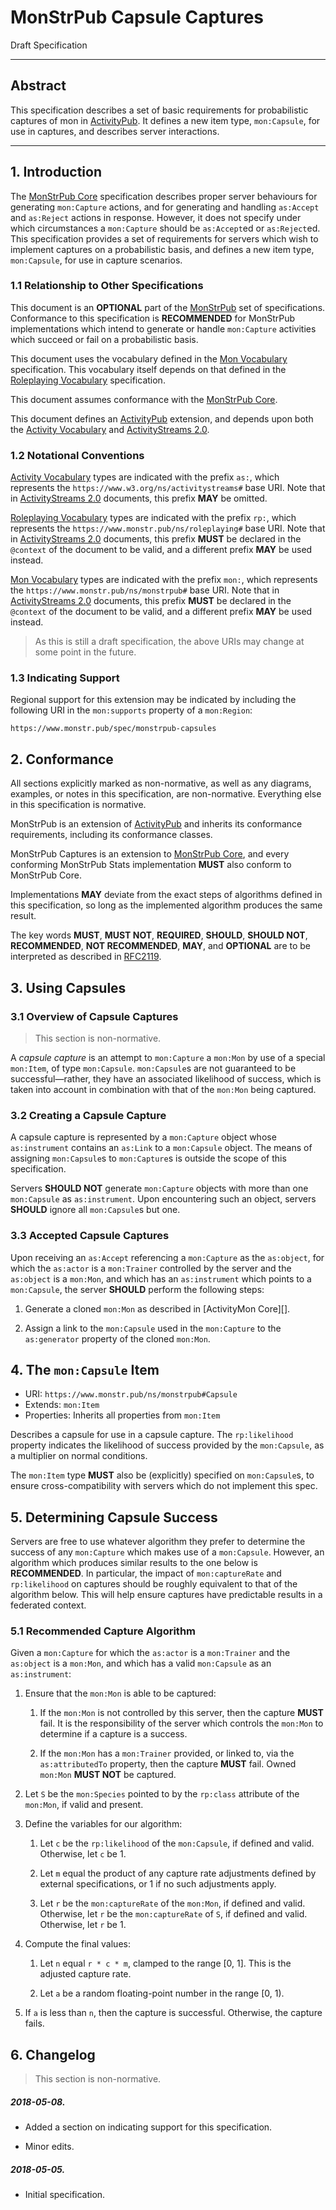 #  MonStrPub Capsule Captures
Draft Specification

 - - -

##  Abstract  ##

This specification describes a set of basic requirements for probabilistic captures of mon in [ActivityPub][].
It defines a new item type, `mon:Capsule`, for use in captures, and describes server interactions.

 - - -

##  1. Introduction  ##

The [MonStrPub Core][] specification describes proper server behaviours for generating `mon:Capture` actions, and for generating and handling `as:Accept` and `as:Reject` actions in response.
However, it does not specify under which circumstances a `mon:Capture` should be `as:Accept`ed or `as:Reject`ed.
This specification provides a set of requirements for servers which wish to implement captures on a probabilistic basis, and defines a new item type, `mon:Capsule`, for use in capture scenarios.

###  1.1 Relationship to Other Specifications

This document is an **OPTIONAL** part of the [MonStrPub][] set of specifications.
Conformance to this specification is **RECOMMENDED** for MonStrPub implementations which intend to generate or handle `mon:Capture` activities which succeed or fail on a probabilistic basis.

This document uses the vocabulary defined in the [Mon Vocabulary][] specification.
This vocabulary itself depends on that defined in the [Roleplaying Vocabulary][] specification.

This document assumes conformance with the [MonStrPub Core][].

This document defines an [ActivityPub][] extension, and depends upon both the [Activity Vocabulary][] and [ActivityStreams 2.0][].

###  1.2 Notational Conventions

[Activity Vocabulary][] types are indicated with the prefix `as:`, which represents the `https://www.w3.org/ns/activitystreams#` base URI.
Note that in [ActivityStreams 2.0][] documents, this prefix **MAY** be omitted.

[Roleplaying Vocabulary][] types are indicated with the prefix `rp:`, which represents the `https://www.monstr.pub/ns/roleplaying#` base URI.
Note that in [ActivityStreams 2.0][] documents, this prefix **MUST** be declared in the `@context` of the document to be valid, and a different prefix **MAY** be used instead.

[Mon Vocabulary][] types are indicated with the prefix `mon:`, which represents the `https://www.monstr.pub/ns/monstrpub#` base URI.
Note that in [ActivityStreams 2.0][] documents, this prefix **MUST** be declared in the `@context` of the document to be valid, and a different prefix **MAY** be used instead.

 >  As this is still a draft specification, the above URIs may change at some point in the future.

###  1.3 Indicating Support

Regional support for this extension may be indicated by including the following URI in the `mon:supports` property of a `mon:Region`:

    https://www.monstr.pub/spec/monstrpub-capsules

##  2. Conformance  ##

All sections explicitly marked as non-normative, as well as any diagrams, examples, or notes in this specification, are non-normative.
Everything else in this specification is normative.

MonStrPub is an extension of [ActivityPub][] and inherits its conformance requirements, including its conformance classes.

MonStrPub Captures is an extension to [MonStrPub Core][], and every conforming MonStrPub Stats implementation **MUST** also conform to MonStrPub Core.

Implementations **MAY** deviate from the exact steps of algorithms defined in this specification, so long as the implemented algorithm produces the same result.

The key words **MUST**, **MUST NOT**, **REQUIRED**, **SHOULD**, **SHOULD NOT**, **RECOMMENDED**, **NOT RECOMMENDED**, **MAY**, and **OPTIONAL** are to be interpreted as described in [RFC2119][].

##  3. Using Capsules  ##

###  3.1 Overview of Capsule Captures

 >  This section is non-normative.

A *capsule capture* is an attempt to `mon:Capture` a `mon:Mon` by use of a special `mon:Item`, of type `mon:Capsule`.
`mon:Capsule`s are not guaranteed to be successful—rather, they have an associated likelihood of success, which is taken into account in combination with that of the `mon:Mon` being captured.

###  3.2 Creating a Capsule Capture

A capsule capture is represented by a `mon:Capture` object whose `as:instrument` contains an `as:Link` to a `mon:Capsule` object.
The means of assigning `mon:Capsule`s to `mon:Capture`s is outside the scope of this specification.

Servers **SHOULD NOT** generate `mon:Capture` objects with more than one `mon:Capsule` as `as:instrument`.
Upon encountering such an object, servers **SHOULD** ignore all `mon:Capsule`s but one.

###  3.3 Accepted Capsule Captures

Upon receiving an `as:Accept` referencing a `mon:Capture` as the `as:object`, for which the `as:actor` is a `mon:Trainer` controlled by the server and the `as:object` is a `mon:Mon`, and which has an `as:instrument` which points to a `mon:Capsule`, the server **SHOULD** perform the following steps:

1.  Generate a cloned `mon:Mon` as described in [ActivityMon Core][].

2.  Assign a link to the `mon:Capsule` used in the `mon:Capture` to the `as:generator` property of the cloned `mon:Mon`.

##  4. The `mon:Capsule` Item  ##

+ URI: `https://www.monstr.pub/ns/monstrpub#Capsule`
+ Extends: `mon:Item`
+ Properties: Inherits all properties from `mon:Item`

Describes a capsule for use in a capsule capture.
The `rp:likelihood` property indicates the likelihood of success provided by the `mon:Capsule`, as a multiplier on normal conditions.

The `mon:Item` type **MUST** also be (explicitly) specified on `mon:Capsule`s, to ensure cross-compatibility with servers which do not implement this spec.

##  5. Determining Capsule Success  ##

Servers are free to use whatever algorithm they prefer to determine the success of any `mon:Capture` which makes use of a `mon:Capsule`.
However, an algorithm which produces similar results to the one below is **RECOMMENDED**.
In particular, the impact of `mon:captureRate` and `rp:likelihood` on captures should be roughly equivalent to that of the algorithm below.
This will help ensure captures have predictable results in a federated context.

###  5.1 Recommended Capture Algorithm

Given a `mon:Capture` for which the `as:actor` is a `mon:Trainer` and the `as:object` is a `mon:Mon`, and which has a valid `mon:Capsule` as an `as:instrument`:

1.  Ensure that the `mon:Mon` is able to be captured:

    1.  If the `mon:Mon` is not controlled by this server, then the capture **MUST** fail.
        It is the responsibility of the server which controls the `mon:Mon` to determine if a capture is a success.

    2.  If the `mon:Mon` has a `mon:Trainer` provided, or linked to, via the `as:attributedTo` property, then the capture **MUST** fail.
        Owned `mon:Mon` **MUST NOT** be captured.

2.  Let `S` be the `mon:Species` pointed to by the `rp:class` attribute of the `mon:Mon`, if valid and present.

3.  Define the variables for our algorithm:

    1.  Let `c` be the `rp:likelihood` of the `mon:Capsule`, if defined and valid.
        Otherwise, let `c` be 1.

    2.  Let `m` equal the product of any capture rate adjustments defined by external specifications, or 1 if no such adjustments apply.

    3.  Let `r` be the `mon:captureRate` of the `mon:Mon`, if defined and valid.
        Otherwise, let `r` be the `mon:captureRate` of `S`, if defined and valid.
        Otherwise, let `r` be 1.

4.  Compute the final values:

    1.  Let `n` equal `r * c * m`, clamped to the range \[0, 1].
        This is the adjusted capture rate.

    2.  Let `a` be a random floating-point number in the range \[0, 1).

5.  If `a` is less than `n`, then the capture is successful.
    Otherwise, the capture fails.

##  6. Changelog  ##

 >  This section is non-normative.

#####  2018-05-08.

 +  Added a section on indicating support for this specification.

 +  Minor edits.

#####  2018-05-05.

 +  Initial specification.


[Activity Vocabulary]:    <https://www.w3.org/TR/activitystreams-vocabulary/>   "Activity Vocabulary"
[ActivityPub]:            <https://www.w3.org/TR/activitypub/>                  "ActivityPub"
[ActivityStreams 2.0]:    <https://www.w3.org/TR/activitystreams-core/>         "Activity Streams 2.0"
[Mon Vocabulary]:         <https://www.monstr.pub/spec/mon-vocabulary/>         "Mon Vocabulary"
[MonStrPub]:              <https://www.monstr.pub/spec/monstrpub-overview/>     "MonStrPub"
[MonStrPub Core]:         <https://www.monstr.pub/spec/monstrpub-core/>         "MonStrPub Core"
[RFC2119]:                <https://tools.ietf.org/html/rfc2119>                 "Key words for use in RFCs to Indicate Requirement Levels"
[Roleplaying Vocabulary]: <https://www.monstr.pub/spec/roleplaying-vocabulary/> "Roleplaying Vocabulary"
